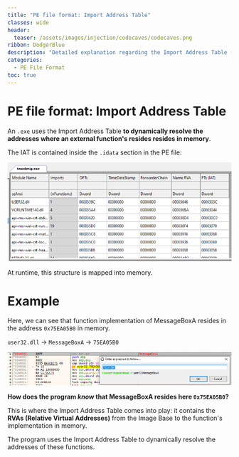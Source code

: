 ```yaml
---
title: "PE file format: Import Address Table"
classes: wide
header:
  teaser: /assets/images/injection/codecaves/codecaves.png
ribbon: DodgerBlue
description: "Detailed explanation regarding the Import Address Table (IAT) structure in Portable Executable (PE) file"
categories:
  - PE File Format
toc: true
---
```


# PE file format: Import Address Table

An `.exe` uses the Import Address Table **to dynamically resolve the addresses where an external function's resides resides in memory**.

The IAT is contained inside the `.idata` section in the PE file:

![MessageBoxA implementation](/assets/images/pefileformat/iat.png)

At runtime, this structure is mapped into memory.

# Example

Here, we can see that function implementation of MessageBoxA resides in the address `0x75EA05B0` in memory.

`user32.dll` -> `MessageBoxA` -> `75EA05B0`

![MessageBoxA implementation](/assets/images/pefileformat/messagebox.png)

**How does the program *know* that MessageBoxA resides here `0x75EA05B0`?**

This is where the Import Address Table comes into play: it contains the **RVAs (Relative Virtual Addresses)** from the Image Base to the function's implementation in memory.

The program uses the Import Address Table to dynamically resolve the addresses of these functions.